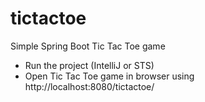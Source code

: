 # tictactoe
Simple Spring Boot Tic Tac Toe game
- Run the project (IntelliJ or STS)
- Open Tic Tac Toe game in browser using http://localhost:8080/tictactoe/